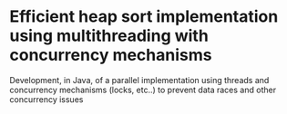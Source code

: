 # Efficient heap sort implementation using multithreading with concurrency mechanisms

Development, in Java, of a parallel implementation using threads and concurrency mechanisms (locks, etc..) to prevent data races and other concurrency issues
